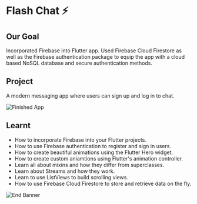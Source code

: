 # Flash Chat ⚡️

## Our Goal

Incorporated Firebase into Flutter app. Used Firebase Cloud Firestore as well as the Firebase authentication package to equip the app with a cloud based NoSQL database and secure authentication methods.


## Project

A modern messaging app where users can sign up and log in to chat.

![Finished App](https://github.com/londonappbrewery/Images/blob/master/flash_chat_flutter_demo.gif)

## Learnt

- How to incorporate Firebase into your Flutter projects.
- How to use Firebase authentication to register and sign in users.
- How to create beautiful animations using the Flutter Hero widget.
- How to create custom aniamtions using Flutter's animation controller.
- Learn all about mixins and how they differ from superclasses.
- Learn about Streams and how they work.
- Learn to use ListViews to build scrolling views.
- How to use Firebase Cloud Firestore to store and retrieve data on the fly.


![End Banner](https://github.com/londonappbrewery/Images/blob/master/readme-end-banner.png)
